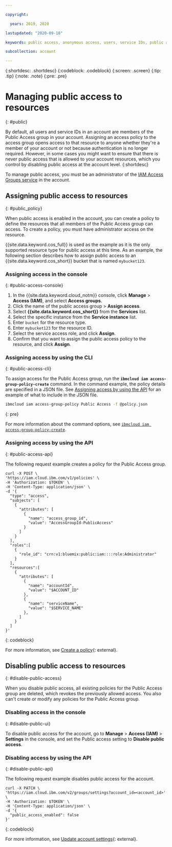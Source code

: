 ```yaml
---

copyright:

  years: 2019, 2020

lastupdated: "2020-09-18"

keywords: public access, anonymous access, users, service IDs, public access group, enable, disable, manage, IAM

subcollection: account

---
```


{:shortdesc: .shortdesc}
{:codeblock: .codeblock}
{:screen: .screen}
{:tip: .tip}
{:note: .note}
{:pre: .pre}

# Managing public access to resources
{: #public}

By default, all users and service IDs in an account are members of the Public Access group in your account. Assigning an access policy to the access group opens access to that resource to anyone whether they're a member of your account or not because authentication is no longer required. However, in some cases you might want to ensure that there is never public access that is allowed to your account resources, which you control by disabling public access at the account level. 
{:shortdesc}

To manage public access, you must be an administrator of the [IAM Access Groups service](/docs/account?topic=account-account-services#access-groups-account-management) in the account.

## Assigning public access to resources
{: #public_policy}

When public access is enabled in the account, you can create a policy to define the resources that all members of the Public Access group can access. To create a policy, you must have administrator access on the resource. 

{{site.data.keyword.cos_full}} is used as the example as it is the only supported resource type for public access at this time. As an example, the following section describes how to assign public access to an {{site.data.keyword.cos_short}} bucket that is named `mybucket123`. 

### Assigning access in the console
{: #public-access-console}

1. In the {{site.data.keyword.cloud_notm}} console, click **Manage** > **Access (IAM)**, and select **Access groups**.
2. Click the name of the public access group > **Assign access**.  
3. Select **{{site.data.keyword.cos_short}}** from the **Services** list.
4. Select the specific instance from the **Service instance** list.
5. Enter `bucket` for the resource type.
6. Enter `mybucket123` for the resource ID.
7. Select the service access role, and click **Assign**. 
8. Confirm that you want to assign the public access policy to the resource, and click **Assign**.

### Assigning access by using the CLI
{: #public-access-cli}

To assign access for the Public Access group, run the **`ibmcloud iam access-group-policy-create`** command. In the command example, the policy details are specified in a JSON file. See [Assigning access by using the API](/docs/account?topic=account-public#public-access-api) for an example of what to include in the JSON file.

```sh
ibmcloud iam access-group-policy Public Access -f @policy.json
```
{: pre}

For more information about the command options, see [`ibmcloud iam access-group-policy-create`](/docs/cli?topic=cli-ibmcloud_commands_iam#ibmcloud_iam_access_group_policy_create).

### Assigning access by using the API
{: #public-access-api}
 
The following request example creates a policy for the Public Access group. 

```curl
curl -X POST \
'https://iam.cloud.ibm.com/v1/policies' \
-H 'Authorization: $TOKEN' \
-H 'Content-Type: application/json' \
-d '{
  "type": "access",
  "subjects": [
    {
      "attributes": [
        {
          "name": "access_group_id",
          "value": "AccessGroupId-PublicAccess"
        }
      ]
    }
  ],
  "roles":[
    {
      "role_id": "crn:v1:bluemix:public:iam::::role:Administrator"
    }
  ],
  "resources":[
    {
      "attributes": [
        {
          "name": "accountId",
          "value": "$ACCOUNT_ID"
        },
        {
          "name": "serviceName",
          "value": "$SERVICE_NAME"
        },
      ]
    }
  ]
}'
```
{: codeblock}

For more information, see [Create a policy](https://cloud.ibm.com/apidocs/iam-policy-management#create-a-policy){: external}.

## Disabling public access to resources
{: #disable-public-access}

When you disable public access, all existing policies for the Public Access group are deleted, which revokes the previously allowed access. You also can't create or modify any policies for the Public Access group. 

### Disabling access in the console
{: #disable-public-ui}

To disable public access for the account, go to **Manage** > **Access (IAM)** > **Settings** in the console, and set the Public access setting to **Disable public access**.

### Disabling access by using the API
{: #disable-public-api}

The following request example disables public access for the account. 

```
curl -X PATCH \
'https://iam.cloud.ibm.com/v2/groups/settings?account_id=<account_id>' \
-H 'Authorization: $TOKEN' \
-H 'Content-Type: application/json' \
-d '{
  "public_access_enabled": false
}'
```
{: codeblock}

For more information, see [Update account settings](https://cloud.ibm.com/apidocs/iam-access-groups#update-account-settings){: external}.

